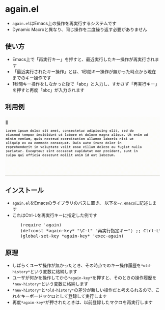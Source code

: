 <h1>again.el</h1>

<ul>
  <li><code>again.el</code>はEmacs上の操作を再実行するシステムです</li>
  <li>Dynamic Macroと異なり、同じ操作を二度繰り返す必要がありません</li>
</ul>

<h2>使い方</h2>

<ul>
  <li>Emacs上で「再実行キー」を押すと、最近実行したキー操作が再実行されます</li>
  <li>「最近実行されたキー操作」とは、1秒間キー操作が無かった時点から現在までのキー操作です</li>
  <li>1秒間キー操作をしなかった後で「abc」と入力し、すかさず「再実行キー」を押すと再度「abc」が入力されます</li>
</ul>

<h2>利用例</h2>

<img src=again.gif>


<h2>インストール</h2>

<ul>
  <li><code>again.el</code>をEmacsのライブラリのパスに置き、
    以下を<code>~/.emacs</code>に記述します</li>
  <li>これはCtrl-Lを再実行キーに指定した例です</li>
  <pre>
   (require 'again)
   (defconst *again-key* "\C-l" "再実行指定キー") ;; Ctrl-Lを再実行キーにする場合
   (global-set-key *again-key* 'exec-again)  </pre>
</ul>

<h2>原理</h2>

<ul>
  <li>しばらくユーザ操作が無かったとき、その時点でのキー操作履歴を<code>*old-history*</code>という変数に格納します</li>
  <li>ユーザが何かを操作してから<code>*again-key*</code>を押すと、そのときの操作履歴を<code>*new-history*</code>という変数に格納します</li>
  <li><code>*new-history*</code>と<code>*old-history*</code>の差分が新しい操作だと考えられるので、これをキーボードマクロとして登録して実行します</li>
  <li>再度<code>*again-key*</code>が押されたときは、以前登録したマクロを再実行します</li>
</ul>




